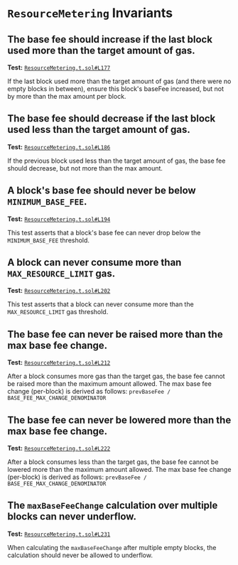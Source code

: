 # `ResourceMetering` Invariants

## The base fee should increase if the last block used more than the target amount of gas.
**Test:** [`ResourceMetering.t.sol#L177`](../contracts/test/invariants/ResourceMetering.t.sol#L177)

If the last block used more than the target amount of gas (and there were no empty blocks in between), ensure this block's baseFee increased, but not by more than the max amount per block. 

## The base fee should decrease if the last block used less than the target amount of gas.
**Test:** [`ResourceMetering.t.sol#L186`](../contracts/test/invariants/ResourceMetering.t.sol#L186)

If the previous block used less than the target amount of gas, the base fee should decrease, but not more than the max amount. 

## A block's base fee should never be below `MINIMUM_BASE_FEE`.
**Test:** [`ResourceMetering.t.sol#L194`](../contracts/test/invariants/ResourceMetering.t.sol#L194)

This test asserts that a block's base fee can never drop below the `MINIMUM_BASE_FEE` threshold. 

## A block can never consume more than `MAX_RESOURCE_LIMIT` gas.
**Test:** [`ResourceMetering.t.sol#L202`](../contracts/test/invariants/ResourceMetering.t.sol#L202)

This test asserts that a block can never consume more than the `MAX_RESOURCE_LIMIT` gas threshold. 

## The base fee can never be raised more than the max base fee change.
**Test:** [`ResourceMetering.t.sol#L212`](../contracts/test/invariants/ResourceMetering.t.sol#L212)

After a block consumes more gas than the target gas, the base fee cannot be raised more than the maximum amount allowed. The max base fee change (per-block) is derived as follows: `prevBaseFee / BASE_FEE_MAX_CHANGE_DENOMINATOR` 

## The base fee can never be lowered more than the max base fee change.
**Test:** [`ResourceMetering.t.sol#L222`](../contracts/test/invariants/ResourceMetering.t.sol#L222)

After a block consumes less than the target gas, the base fee cannot be lowered more than the maximum amount allowed. The max base fee change (per-block) is derived as follows: `prevBaseFee / BASE_FEE_MAX_CHANGE_DENOMINATOR` 

## The `maxBaseFeeChange` calculation over multiple blocks can never underflow.
**Test:** [`ResourceMetering.t.sol#L231`](../contracts/test/invariants/ResourceMetering.t.sol#L231)

When calculating the `maxBaseFeeChange` after multiple empty blocks, the calculation should never be allowed to underflow. 